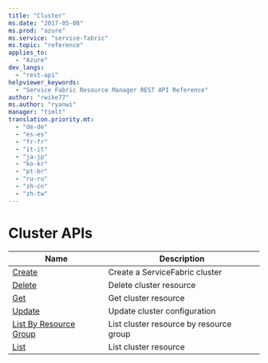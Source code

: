 ```yaml
---
title: "Cluster"
ms.date: "2017-05-08"
ms.prod: "azure"
ms.service: "service-fabric"
ms.topic: "reference"
applies_to: 
  - "Azure"
dev_langs: 
  - "rest-api"
helpviewer_keywords: 
  - "Service Fabric Resource Manager REST API Reference"
author: "rwike77"
ms.author: "ryanwi"
manager: "timlt"
translation.priority.mt: 
  - "de-de"
  - "es-es"
  - "fr-fr"
  - "it-it"
  - "ja-jp"
  - "ko-kr"
  - "pt-br"
  - "ru-ru"
  - "zh-cn"
  - "zh-tw"
---
```

# Cluster APIs

| Name | Description |
| --- | --- |
| [Create](sfrp-api-clusters_create.md) | Create a ServiceFabric cluster<br/> |
| [Delete](sfrp-api-clusters_delete.md) | Delete cluster resource<br/> |
| [Get](sfrp-api-clusters_get.md) | Get cluster resource<br/> |
| [Update](sfrp-api-clusters_update.md) | Update cluster configuration<br/> |
| [List By Resource Group](sfrp-api-clusters_listbyresourcegroup.md) | List cluster resource by resource group<br/> |
| [List](sfrp-api-clusters_list.md) | List cluster resource<br/> |

